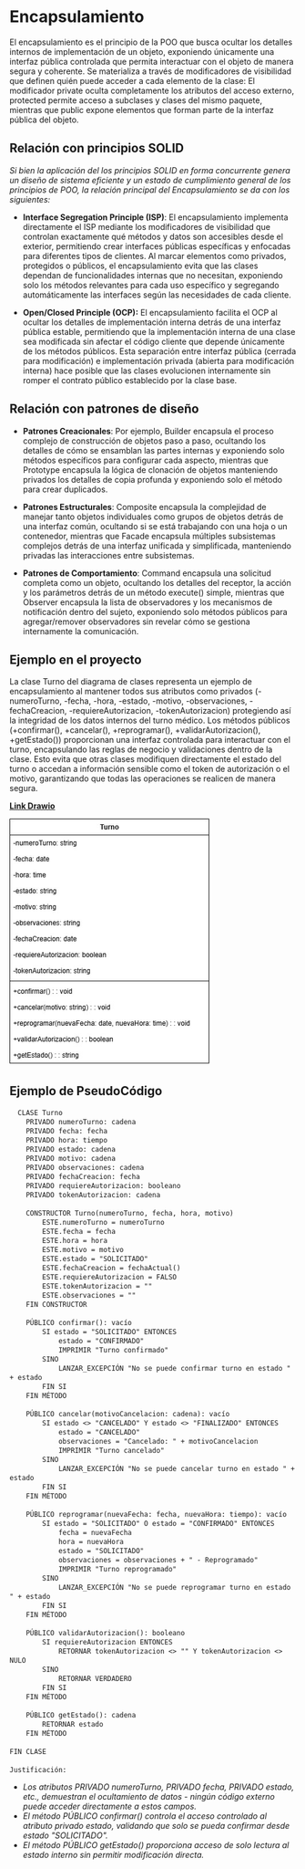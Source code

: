 # Encapsulamiento 

El encapsulamiento es el principio de la POO que busca ocultar los detalles internos de implementación de un objeto, exponiendo únicamente una interfaz pública controlada que permita interactuar con el objeto de manera segura y coherente. Se materializa a través de modificadores de visibilidad que definen quién puede acceder a cada elemento de la clase: El modificador private oculta completamente los atributos del acceso externo, protected permite acceso a subclases y clases del mismo paquete, mientras que public expone elementos que forman parte de la interfaz pública del objeto.

## Relación con principios SOLID

*Si bien la aplicación del los principios SOLID en forma concurrente genera un diseño de sistema eficiente y un estado de cumplimiento general de los principios de POO, la relación principal del Encapsulamiento se da con los siguientes:*

+ **Interface Segregation Principle (ISP)**: El encapsulamiento implementa directamente el ISP mediante los modificadores de visibilidad que controlan exactamente qué métodos y datos son accesibles desde el exterior, permitiendo crear interfaces públicas específicas y enfocadas para diferentes tipos de clientes. Al marcar elementos como privados, protegidos o públicos, el encapsulamiento evita que las clases dependan de funcionalidades internas que no necesitan, exponiendo solo los métodos relevantes para cada uso específico y segregando automáticamente las interfaces según las necesidades de cada cliente.

+ **Open/Closed Principle (OCP):** El encapsulamiento facilita el OCP al ocultar los detalles de implementación interna detrás de una interfaz pública estable, permitiendo que la implementación interna de una clase sea modificada sin afectar el código cliente que depende únicamente de los métodos públicos. Esta separación entre interfaz pública (cerrada para modificación) e implementación privada (abierta para modificación interna) hace posible que las clases evolucionen internamente sin romper el contrato público establecido por la clase base.

## Relación con patrones de diseño

+ **Patrones Creacionales**: Por ejemplo, Builder encapsula el proceso complejo de construcción de objetos paso a paso, ocultando los detalles de cómo se ensamblan las partes internas y exponiendo solo métodos específicos para configurar cada aspecto, mientras que Prototype encapsula la lógica de clonación de objetos manteniendo privados los detalles de copia profunda y exponiendo solo el método para crear duplicados.

+ **Patrones Estructurales**: Composite encapsula la complejidad de manejar tanto objetos individuales como grupos de objetos detrás de una interfaz común, ocultando si se está trabajando con una hoja o un contenedor, mientras que Facade encapsula múltiples subsistemas complejos detrás de una interfaz unificada y simplificada, manteniendo privadas las interacciones entre subsistemas.

+ **Patrones de Comportamiento**: Command encapsula una solicitud completa como un objeto, ocultando los detalles del receptor, la acción y los parámetros detrás de un método execute() simple, mientras que Observer encapsula la lista de observadores y los mecanismos de notificación dentro del sujeto, exponiendo solo métodos públicos para agregar/remover observadores sin revelar cómo se gestiona internamente la comunicación.

## Ejemplo en el proyecto

La clase Turno del diagrama de clases representa un ejemplo de encapsulamiento al mantener todos sus atributos como privados (-numeroTurno, -fecha, -hora, -estado, -motivo, -observaciones, -fechaCreacion, -requiereAutorizacion, -tokenAutorizacion) protegiendo así la integridad de los datos internos del turno médico. Los métodos públicos (+confirmar(), +cancelar(), +reprogramar(), +validarAutorizacion(), +getEstado()) proporcionan una interfaz controlada para interactuar con el turno, encapsulando las reglas de negocio y validaciones dentro de la clase. Esto evita que otras clases modifiquen directamente el estado del turno o accedan a información sensible como el token de autorización o el motivo, garantizando que todas las operaciones se realicen de manera segura.

[**Link Drawio**](https://drive.google.com/file/d/1v92S3EgiqqhLaLA7gSONAme8Hgf_yT43/view?usp=sharing)

![State](imagenes/EJEMPLO_ENCAPSULAMIENTO.jpg)

## Ejemplo de PseudoCódigo

      CLASE Turno
        PRIVADO numeroTurno: cadena
        PRIVADO fecha: fecha
        PRIVADO hora: tiempo
        PRIVADO estado: cadena
        PRIVADO motivo: cadena
        PRIVADO observaciones: cadena
        PRIVADO fechaCreacion: fecha
        PRIVADO requiereAutorizacion: booleano
        PRIVADO tokenAutorizacion: cadena

        CONSTRUCTOR Turno(numeroTurno, fecha, hora, motivo)
            ESTE.numeroTurno = numeroTurno
            ESTE.fecha = fecha
            ESTE.hora = hora
            ESTE.motivo = motivo
            ESTE.estado = "SOLICITADO"
            ESTE.fechaCreacion = fechaActual()
            ESTE.requiereAutorizacion = FALSO
            ESTE.tokenAutorizacion = ""
            ESTE.observaciones = ""
        FIN CONSTRUCTOR

        PÚBLICO confirmar(): vacío
            SI estado = "SOLICITADO" ENTONCES
                estado = "CONFIRMADO"
                IMPRIMIR "Turno confirmado"
            SINO
                LANZAR_EXCEPCIÓN "No se puede confirmar turno en estado " + estado
            FIN SI
        FIN MÉTODO

        PÚBLICO cancelar(motivoCancelacion: cadena): vacío
            SI estado <> "CANCELADO" Y estado <> "FINALIZADO" ENTONCES
                estado = "CANCELADO"
                observaciones = "Cancelado: " + motivoCancelacion
                IMPRIMIR "Turno cancelado"
            SINO
                LANZAR_EXCEPCIÓN "No se puede cancelar turno en estado " + estado
            FIN SI
        FIN MÉTODO

        PÚBLICO reprogramar(nuevaFecha: fecha, nuevaHora: tiempo): vacío
            SI estado = "SOLICITADO" O estado = "CONFIRMADO" ENTONCES
                fecha = nuevaFecha
                hora = nuevaHora
                estado = "SOLICITADO"
                observaciones = observaciones + " - Reprogramado"
                IMPRIMIR "Turno reprogramado"
            SINO
                LANZAR_EXCEPCIÓN "No se puede reprogramar turno en estado " + estado
            FIN SI
        FIN MÉTODO

        PÚBLICO validarAutorizacion(): booleano
            SI requiereAutorizacion ENTONCES
                RETORNAR tokenAutorizacion <> "" Y tokenAutorizacion <> NULO
            SINO
                RETORNAR VERDADERO
            FIN SI
        FIN MÉTODO

        PÚBLICO getEstado(): cadena
            RETORNAR estado
        FIN MÉTODO

    FIN CLASE

    Justificación:

+ *Los atributos PRIVADO numeroTurno, PRIVADO fecha, PRIVADO estado, etc., demuestran el ocultamiento de datos - ningún código externo puede acceder directamente a estos campos.*
+ *El método PÚBLICO confirmar() controla el acceso controlado al atributo privado estado, validando que solo se pueda confirmar desde estado "SOLICITADO".*
+ *El método PÚBLICO getEstado() proporciona acceso de solo lectura al estado interno sin permitir modificación directa.*
